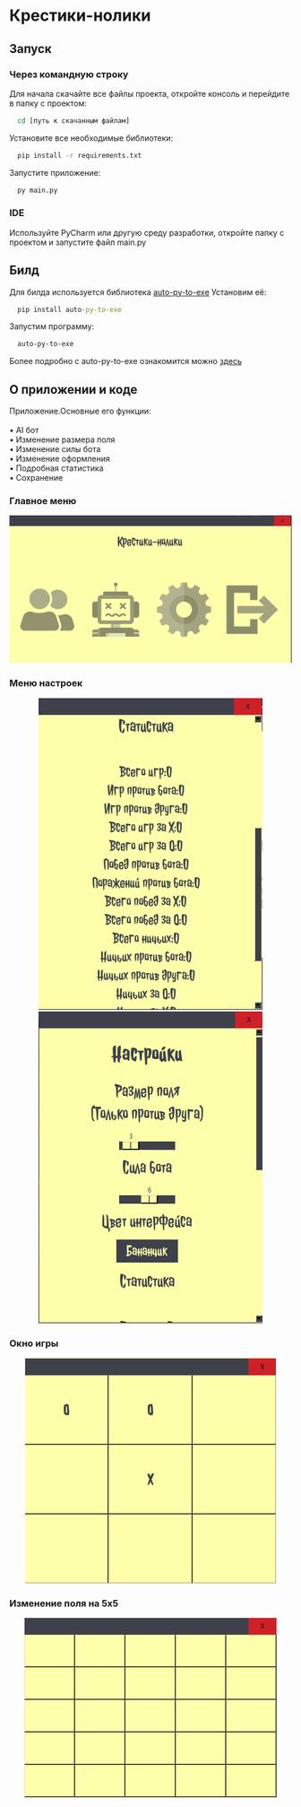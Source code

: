 # Крестики-нолики
## Запуск
### Через командную строку
Для начала скачайте все файлы проекта, откройте консоль и перейдите в папку с проектом:
```cmd
  cd [путь к скачанным файлам]
```
Установите все необходимые библиотеки:
```cmd
  pip install -r requirements.txt
```
Запустите приложение:
```cmd
  py main.py
```
### IDE
Используйте PyCharm или другую среду разработки, откройте папку с проектом и запустите файл main.py
## Билд
Для билда используется библиотека <a href="https://pypi.org/project/auto-py-to-exe/">auto-py-to-exe</a>
Установим её:
```cmd
  pip install auto-py-to-exe
```
Запустим программу:
```cmd
  auto-py-to-exe
```
Более подробно с auto-py-to-exe ознакомится можно <a href="https://pypi.org/project/auto-py-to-exe/">здесь</a>
## О приложении и коде
Приложение.Основные его функции:<br><br>
  • AI бот<br>
  • Изменение размера поля<br>
  • Изменение силы бота<br>
  • Изменение оформления<br>
  • Подробная статистика<br>
  • Сохранение<br>
### Главное меню
<p align="center">
	<img src="https://raw.githubusercontent.com/ynanstudio/MinimaxTicTacToeUIpy/main/main_menu_readme.png"></img>
</p>

### Меню настроек
<p align="center">
	<img src="https://raw.githubusercontent.com/ynanstudio/MinimaxTicTacToeUIpy/main/settings_menu_readme.png"></img>
  <img src="https://raw.githubusercontent.com/ynanstudio/MinimaxTicTacToeUIpy/main/settings_menu_readme_2.png"></img>
</p>

### Окно игры
<p align="center">
	<img src="https://raw.githubusercontent.com/ynanstudio/MinimaxTicTacToeUIpy/main/game_readme.png"></img>
</p>

### Изменение поля на 5х5
<p align="center">
	<img src="https://raw.githubusercontent.com/ynanstudio/MinimaxTicTacToeUIpy/main/game_5x5_readme.png"></img>
</p>

